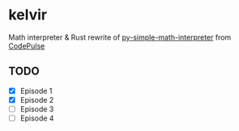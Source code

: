 # kelvir

Math interpreter & Rust rewrite of [py-simple-math-interpreter](https://github.com/davidcallanan/py-simple-math-interpreter) from [CodePulse](https://www.youtube.com/@CodePulse/featured)

## TODO
- [x] Episode 1
- [x] Episode 2
- [ ] Episode 3
- [ ] Episode 4
